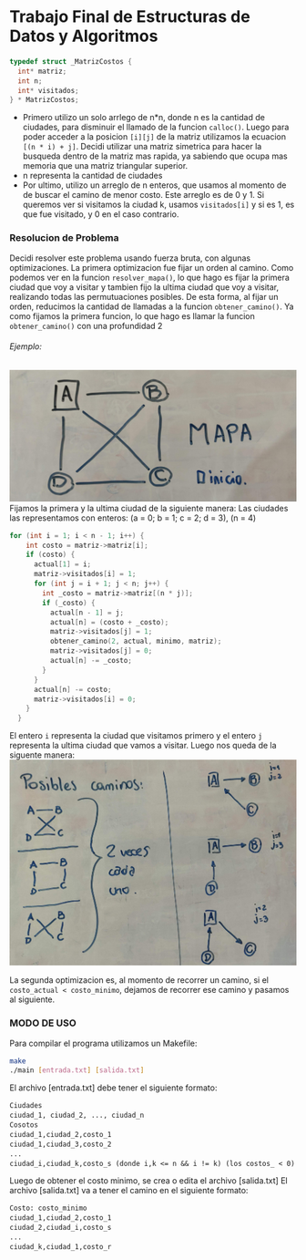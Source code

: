 # Trabajo Final de Estructuras de Datos y Algoritmos

```c
typedef struct _MatrizCostos {
  int* matriz;
  int n;
  int* visitados;
} * MatrizCostos;
```
- Primero utilizo un solo arrlego de n*n, donde n es la cantidad de ciudades, para disminuir el llamado de la funcion ```calloc()```. Luego para poder acceder a la posicion ```[i][j]``` de la matriz utilizamos la ecuacion ```[(n * i) + j]```.
Decidi utilizar una matriz simetrica para hacer la busqueda dentro de la matriz mas rapida, ya sabiendo que ocupa mas memoria que una matriz triangular superior.
- n representa la cantidad de ciudades
- Por ultimo, utilizo un arreglo de n enteros, que usamos al momento de de buscar el camino de menor costo. Este arreglo es de 0 y 1. Si queremos ver si visitamos la ciudad k, usamos ```visitados[i]``` y si es 1, es que fue visitado, y 0 en el caso contrario.

### Resolucion de Problema
Decidi resolver este problema usando fuerza bruta, con algunas optimizaciones.
La primera optimizacion fue fijar un orden al camino. Como podemos ver en la funcion ```resolver_mapa()```, lo que hago es fijar la primera ciudad que voy a visitar y tambien fijo la ultima ciudad que voy a visitar, realizando todas las permutuaciones posibles. De esta forma, al fijar un orden, reducimos la cantidad de llamadas a la funcion ```obtener_camino()```.
Ya como fijamos la primera funcion, lo que hago es llamar la funcion ```obtener_camino()``` con una profundidad $2$

###### Ejemplo:
![img1](img/img1.jpg)
Fijamos la primera y la ultima ciudad de la siguiente manera:
Las ciudades las representamos con enteros: (a = 0; b = 1; c = 2; d = 3), (n = 4)
```c
for (int i = 1; i < n - 1; i++) {
    int costo = matriz->matriz[i];
    if (costo) {
      actual[1] = i;
      matriz->visitados[i] = 1;
      for (int j = i + 1; j < n; j++) {
        int _costo = matriz->matriz[(n * j)];
        if (_costo) {
          actual[n - 1] = j;
          actual[n] = (costo + _costo);
          matriz->visitados[j] = 1;
          obtener_camino(2, actual, minimo, matriz);
          matriz->visitados[j] = 0;
          actual[n] -= _costo;
        }
      }
      actual[n] -= costo;
      matriz->visitados[i] = 0;
    }
  }
```
El entero ```i``` representa la ciudad que visitamos primero y el entero ```j``` representa la ultima ciudad que vamos a visitar.
Luego nos queda de la siguente manera:
![img2](img/img2.jpg)

La segunda optimizacion es, al momento de recorrer un camino, si el ```costo_actual < costo_minimo```, dejamos de recorrer ese camino y pasamos al siguiente.

<div style="page-break-after: always;"></div>

### MODO DE USO
Para compilar el programa utilizamos un Makefile:
```bash
make
./main [entrada.txt] [salida.txt]
```
El archivo [entrada.txt] debe tener el siguiente formato:
```txt
Ciudades
ciudad_1, ciudad_2, ..., ciudad_n
Cosotos
ciudad_1,ciudad_2,costo_1
ciudad_1,ciudad_3,costo_2
...
ciudad_i,ciudad_k,costo_s (donde i,k <= n && i != k) (los costos_ < 0)
```
Luego de obtener el costo minimo, se crea o edita el archivo [salida.txt]
El archivo [salida.txt] va a tener el camino en el siguiente formato:
```txt
Costo: costo_minimo
ciudad_1,ciudad_2,costo_1
ciudad_2,ciudad_i,costo_s
...
ciudad_k,ciudad_1,costo_r
```